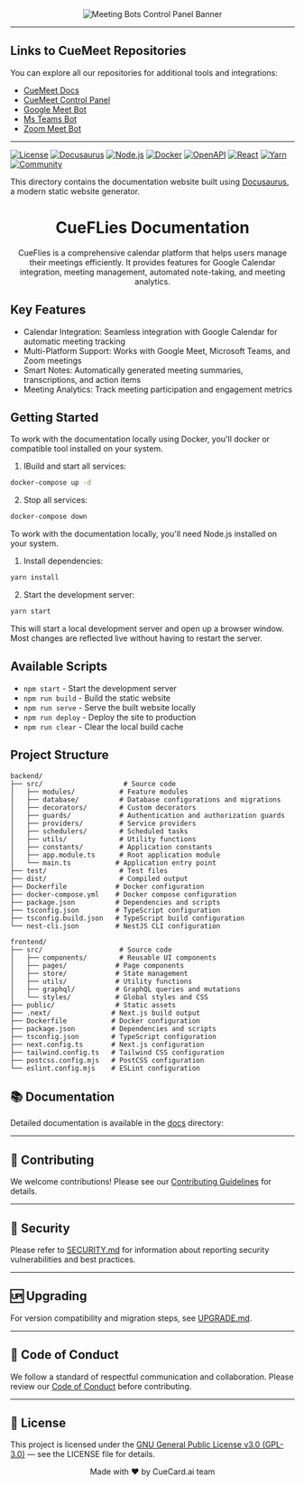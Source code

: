 <div align="center">
  <img src="https://i.postimg.cc/FRLZLSSF/Banner.png" alt="Meeting Bots Control Panel Banner" />
</div>

---
## Links to CueMeet Repositories

You can explore all our repositories for additional tools and integrations:

<ul>
  <li><a href="https://github.com/CueMeet/cuemeet-documentation" target="_blank">CueMeet Docs</a></li>
  <li><a href="https://github.com/CueMeet/Meeting-Bots-Control-Panel" target="_blank">CueMeet Control Panel</a></li>
  <li><a href="https://github.com/CueMeet/cuemeet-google-bot" target="_blank">Google Meet Bot</a></li>
  <li><a href="https://github.com/CueMeet/cuemeet-teams-bot" target="_blank">Ms Teams Bot</a></li>
  <li><a href="https://github.com/CueMeet/cuemeet-zoom-bot" target="_blank">Zoom Meet Bot</a></li>
</ul>

---

[![License](https://img.shields.io/badge/license-GPL%203.0-blue.svg)](LICENSE)
[![Docusaurus](https://img.shields.io/badge/Docusaurus-3.7.0-blue)](https://docusaurus.io/)
[![Node.js](https://img.shields.io/badge/Node.js-20.11.0-green)](https://nodejs.org/)
[![Docker](https://img.shields.io/badge/Docker-Available-blue)](https://www.docker.com/)
[![OpenAPI](https://img.shields.io/badge/OpenAPI-4.3.4-orange)](https://www.openapis.org/)
[![React](https://img.shields.io/badge/React-19.0.0-blue)](https://reactjs.org/)
[![Yarn](https://img.shields.io/badge/Yarn-Package%20Manager-blue)](https://yarnpkg.com/)
[![Community](https://img.shields.io/badge/Community-Supported-green)](SUPPORT.md)

This directory contains the documentation website built using [Docusaurus](https://docusaurus.io/), a modern static website generator.

<div align="center">
  <h1>CueFLies Documentation</h1>
  <p>
    CueFlies is a comprehensive calendar platform that helps users manage their meetings efficiently. It provides features for Google Calendar integration, meeting management, automated note-taking, and meeting analytics.
  </p>
</div>

## Key Features
- Calendar Integration: Seamless integration with Google Calendar for automatic meeting tracking
- Multi-Platform Support: Works with Google Meet, Microsoft Teams, and Zoom meetings
- Smart Notes: Automatically generated meeting summaries, transcriptions, and action items
- Meeting Analytics: Track meeting participation and engagement metrics

## Getting Started

To work with the documentation locally using Docker, you'll docker or compatible tool installed on your system.

1. IBuild and start all services:
```bash
docker-compose up -d
```
2. Stop all services:
```bash
docker-compose down
```

To work with the documentation locally, you'll need Node.js installed on your system.

1. Install dependencies:
```bash
yarn install
```

2. Start the development server:
```bash
yarn start
```

This will start a local development server and open up a browser window. Most changes are reflected live without having to restart the server.

## Available Scripts

- `npm start` - Start the development server
- `npm run build` - Build the static website
- `npm run serve` - Serve the built website locally
- `npm run deploy` - Deploy the site to production
- `npm run clear` - Clear the local build cache

## Project Structure

```
backend/
├── src/                    # Source code
│   ├── modules/           # Feature modules
│   ├── database/          # Database configurations and migrations
│   ├── decorators/        # Custom decorators
│   ├── guards/            # Authentication and authorization guards
│   ├── providers/         # Service providers
│   ├── schedulers/        # Scheduled tasks
│   ├── utils/             # Utility functions
│   ├── constants/         # Application constants
│   ├── app.module.ts      # Root application module
│   └── main.ts           # Application entry point
├── test/                  # Test files
├── dist/                  # Compiled output
├── Dockerfile            # Docker configuration
├── docker-compose.yml    # Docker compose configuration
├── package.json          # Dependencies and scripts
├── tsconfig.json         # TypeScript configuration
├── tsconfig.build.json   # TypeScript build configuration
└── nest-cli.json         # NestJS CLI configuration
```

```
frontend/
├── src/                   # Source code
│   ├── components/        # Reusable UI components
│   ├── pages/            # Page components
│   ├── store/            # State management
│   ├── utils/            # Utility functions
│   ├── graphql/          # GraphQL queries and mutations
│   └── styles/           # Global styles and CSS
├── public/               # Static assets
├── .next/               # Next.js build output
├── Dockerfile           # Docker configuration
├── package.json         # Dependencies and scripts
├── tsconfig.json        # TypeScript configuration
├── next.config.ts       # Next.js configuration
├── tailwind.config.ts   # Tailwind CSS configuration
├── postcss.config.mjs   # PostCSS configuration
└── eslint.config.mjs    # ESLint configuration
```

## 📚 Documentation

Detailed documentation is available in the [docs](https://cuemeet.github.io/CueFlies/) directory:

---

## 🤝 Contributing

We welcome contributions! Please see our [Contributing Guidelines](./CONTRIBUTING.md) for details.

---

## 🔐 Security

Please refer to [SECURITY.md](./SECURITY.md) for information about reporting security vulnerabilities and best practices.

---

## 🆙 Upgrading

For version compatibility and migration steps, see [UPGRADE.md](./UPGRADE.md).

---

## 📜 Code of Conduct

We follow a standard of respectful communication and collaboration. Please review our [Code of Conduct](./CODE_OF_CONDUCT.md) before contributing.

---

## 📝 License

This project is licensed under the [GNU General Public License v3.0 (GPL-3.0)](LICENSE)  — see the LICENSE file for details.

<div align="center">
  Made with ❤️ by CueCard.ai team
</div>